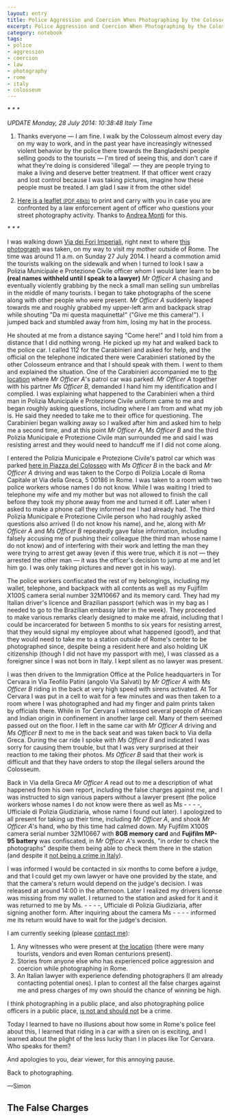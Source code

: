 ```yaml
--- 
layout: entry
title: Police Aggression and Coercion When Photographing by the Colosseum in Rome
excerpt: Police Aggression and Coercion When Photographing by the Colosseum in Rome
category: notebook
tags: 
- police
- aggression
- coercion
- law
- photography
- rome
- italy
- colosseum
---
```


_* * *_

_UPDATE Monday, 28 July 2014: 10:38:48 Italy Time_

1. Thanks everyone — I am fine. I walk by the Colosseum almost every day on my way to work, and in the past year have increasingly witnessed violent behavior by the police there towards the Bangladeshi people selling goods to the tourists — I'm tired of seeing this, and don't care if what they're doing is considered 'illegal' — they are people trying to make a living and deserve better treatment. If that officer went crazy and lost control because I was taking pictures, imagine how these people must be treated. I am glad I saw it from the other side!

2. [Here is a leaflet <small>(PDF 48kb)</small>](http://www.foto-grafo.net/wp-content/uploads/2014/07/SPRights.pdf) to print and carry with you in case you are confronted by a law enforcement agent of officer who questions your street photography activity. Thanks to [Andrea Monti](http://www.foto-grafo.net/archives/2898) for this.

_* * *_

I was walking down [Via dei Fori Imperiali](https://mapsengine.google.com/map/edit?mid=zNNLa_uvcCAY.kadeL1cKHexM), right next to where [this photograph](http://simongriffee.com/notebook/GRS-20140702-175917) was taken, on my way to visit my mother outside of Rome. The time was around 11 a.m. on Sunday 27 July 2014. I heard a commotion amid the tourists walking on the sidewalk and when I turned to look I saw a Polizia Municipale e Protezione Civile officer whom I would later learn to be **(real names withheld until I speak to a lawyer)** *Mr Officer A* chasing and eventually violently grabbing by the neck a small man selling sun umbrellas in the middle of many tourists. I began to take photographs of the scene along with other people who were present. *Mr Officer A* suddenly leaped towards me and roughly grabbed my upper-left arm and backpack strap while shouting "Da mi questa maquinetta!" ("Give me this camera!"). I jumped back and stumbled away from him, losing my hat in the process.

He shouted at me from a distance saying "Come here!" and I told him from a distance that I did nothing wrong. He picked up my hat and walked back to the police car. I called 112 for the Carabinieri and asked for help, and the official on the telephone indicated there were Carabinieri stationed by the other Colosseum entrance and that I should speak with them. I went to them and explained the situation. One of the Carabinieri accompanied me to [the location](https://mapsengine.google.com/map/edit?mid=zNNLa_uvcCAY.kadeL1cKHexM) where *Mr Officer A*'s patrol car was parked. *Mr Officer A* together with his partner *Ms Officer B*, demanded I hand him my identification and I complied. I was explaining what happened to the Carabinieri when a third man in Polizia Municipale e Protezione Civile uniform came to me and began roughly asking questions, including where I am from and what my job is. He said they needed to take me to their office for questioning. The Carabinieri began walking away so I walked after him and asked him to help me a second time, and at this point *Mr Officer A*, *Ms Officer B* and the third Polizia Municipale e Protezione Civile man surrounded me and said I was resisting arrest and they would need to handcuff me if I did not come along.

I entered the Polizia Municipale e Protezione Civile's patrol car which was parked [here in Piazza del Colosseo](https://mapsengine.google.com/map/edit?mid=zNNLa_uvcCAY.kadeL1cKHexM) with *Ms Officer B* in the back and *Mr Officer A* driving and was taken to the Corpo di Polizia Locale di Roma Capitale at Via della Greca, 5 00186 in Rome. I was taken to a room with two police workers whose names I do not know. While I was waiting I tried to telephone my wife and my mother but was not allowed to finish the call before they took my phone away from me and turned it off. Later when I asked to make a phone call they informed me I had already had. The third Polizia Municipale e Protezione Civile person who had roughly asked questions also arrived (I do not know his name), and he, along with *Mr Officer A* and *Ms Officer B* repeatedly gave false information, including falsely accusing me of pushing their colleague (the third man whose name I do not know) and of interfering with their work and letting the man they were trying to arrest get away (even if this were true, which it is not — they arrested the other man — it was the officer's decision to jump at me and let him go. I was only taking pictures and never got in his way).

The police workers confiscated the rest of my belongings, including my wallet, telephone, and backpack with all contents as well as my Fujifilm X100S camera serial number 32M10667 and its memory card. They had my Italian driver's licence and Brazilian passport (which was in my bag as I needed to go to the Brazilian embassy later in the week). They proceeded to make various remarks clearly designed to make me afraid, including that I could be incarcerated for between 5 months to six years for resisting arrest, that they would signal my employee about what happened (good!), and that they would need to take me to a station outside of Rome's center to be photographed since, despite being a resident here and also holding UK citizenship (though I did not have my passport with me), I was classed as a foreigner since I was not born in Italy. I kept silent as no lawyer was present.

I was then driven to the Immigration Office at the Police headquarters in Tor Cervara in Via Teofilo Patini (angolo Via Salvati) by *Mr Officer A* with *Ms Officer B* riding in the back at very high speed with sirens activated. At Tor Cervara I was put in a cell to wait for a few minutes and was then taken to a room where I was photographed and had my finger and palm prints taken by officials there. While in Tor Cervara I witnessed several people of African and Indian origin in confinement in another large cell. Many of them seemed passed out on the floor. I left in the same car with *Mr Officer A* driving and *Ms Officer B* next to me in the back seat and was taken back to Via della Greca. During the car ride I spoke with *Ms Officer B* and indicated I was sorry for causing them trouble, but that I was very surprised at their reaction to me taking their photos. *Ms Officer B* said that their work is difficult and that they have orders to stop the illegal sellers around the Colosseum.

Back in Via della Greca *Mr Officer A* read out to me a description of what happened from his own report, including the false charges against me, and I was instructed to sign various papers without a lawyer present (the police workers whose names I do not know were there as well as Ms - - - -, Ufficiale di Polizia Giudiziaria, whose name I found out later). I apologized to all present for taking up their time, including *Mr Officer A*, and shook *Mr Officer A*'s hand, who by this time had calmed down. My Fujifilm X100S camera serial number 32M10667 with __8GB memory card__ and __Fujifilm MP-95 battery__ was confiscated, in *Mr Officer A*'s words, "in order to check the photographs" despite them being able to check them there in the station (and despite it [not being a crime in Italy](http://www.foto-grafo.net/archives/1705)).

I was informed I would be contacted in six months to come before a judge, and that I could get my own lawyer or have one provided by the state, and that the camera's return would depend on the judge's decision. I was released at around 14:00 in the afternoon. Later I realized my drivers license was missing from my wallet. I returned to the station and asked for it and it was returned to me by Ms. - - - -, Ufficiale di Polizia Giudiziaria, after signing another form. After inquiring about the camera Ms - - - - informed me its return would have to wait for the judge's decision.

I am currently seeking (please [contact me](/contact/)):

1. Any witnesses who were present at [the location](https://mapsengine.google.com/map/edit?mid=zNNLa_uvcCAY.kadeL1cKHexM) (there were many tourists, vendors and even Roman centurions present).  
2. Stories from anyone else who has experienced police aggression and coercion while photographing in Rome.  
3. An Italian lawyer with experience defending photographers (I am already contacting potential ones). I plan to contest all the false charges against me and press charges of my own should the chance of winning be high.

I think photographing in a public place, and also photographing police officers in a public place, [is not and should not](http://www.foto-grafo.net/archives/1705) be a crime. 

Today I learned to have no illusions about how some in Rome's police feel about this, I learned that riding in a car with a siren on is exciting, and I learned about the plight of the less lucky than I in places like Tor Cervara. Who speaks for them?

And apologies to you, dear viewer, for this annoying pause.  

Back to photographing.

—Simon

<h2 id="falsecharges">The False Charges</h2>
<!--
The following is what I have to been able to find on an __initial__ internet search regarding the charges against me. I will update them when I know for sure.

- 336 - Violenza o minaccia a un pubblico ufficiale
    - Source: <http://www.brocardi.it/codice-penale/libro-secondo/titolo-i/capo-ii/art336.html>
- 337 - Resistenza a un pubblico ufficiale
    - Source: <http://www.brocardi.it/codice-penale/libro-secondo/titolo-i/capo-ii/art337.html>
- 386 - Adempimenti Della Polizia Giudiziaria in Caso di Arresto o di Fermo
    - Source: <http://www.tribunaleminorimilano.it/public/allegati/DIRETTIVE_PG.pdf>
- 61 - L'Identificazione Della Polizia Giudiziaria
    - Source: http://www.diritto.it/materiali/processuale_penale/fontana2.html
-->